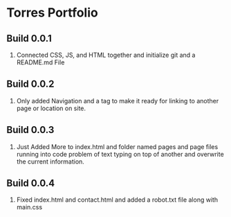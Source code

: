 # Torres Portfolio

## Build 0.0.1

1. Connected CSS, JS, and HTML together and initialize git and a README.md File

## Build 0.0.2

1. Only added Navigation and a tag to make it ready for linking to another page or location on site.

## Build 0.0.3

1. Just Added More to index.html and folder named pages and page files running into code problem of text typing on top of another and overwrite the current information.

## Build 0.0.4

1. Fixed index.html and contact.html and added a robot.txt file along with main.css
